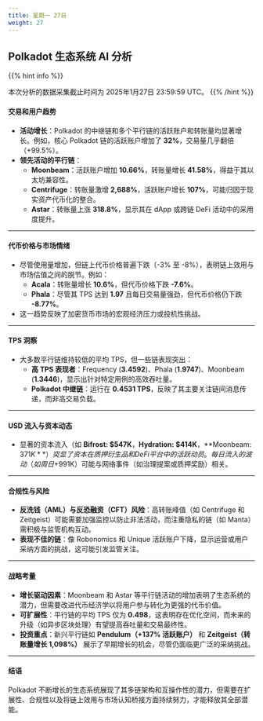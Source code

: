 ```yaml
---
title: 星期一 27日
weight: 27
---
```


## **Polkadot 生态系统 AI 分析**
{{% hint info %}}

本次分析的数据采集截止时间为 2025年1月27日 23:59:59 UTC。
{{% /hint %}}

#### 交易和用户趋势
- **活动增长**：Polkadot 的中继链和多个平行链的活跃账户和转账量均显著增长。例如，核心 Polkadot 链的活跃账户增加了 **32%**，交易量几乎翻倍（+99.5%）。
- **领先活动的平行链**：
  - **Moonbeam**：活跃账户增加 **10.66%**，转账量增长 **41.58%**，得益于其以太坊兼容性。
  - **Centrifuge**：转账量激增 **2,688%**，活跃账户增长 **107%**，可能归因于现实资产代币化的整合。
  - **Astar**：转账量上涨 **318.8%**，显示其在 dApp 或跨链 DeFi 活动中的采用度提升。

---

#### 代币价格与市场情绪
- 尽管使用量增加，但链上代币价格普遍下跌（-3% 至 -8%），表明链上效用与市场估值之间的脱节。例如：
  - **Acala**：转账量增长 **10.6%**，但代币价格下跌 **-7.6%**。
  - **Phala**：尽管其 TPS 达到 **1.97** 且每日交易量强劲，但代币价格仍下跌 **-8.77%**。
- 这一趋势反映了加密货币市场的宏观经济压力或投机性挑战。

---

#### TPS 洞察
- 大多数平行链维持较低的平均 TPS，但一些链表现突出：
  - **高 TPS 表现者**：Frequency (**3.4592**)、Phala (**1.9747**)、Moonbeam (**1.3446**)，显示出针对特定用例的高效吞吐量。
  - **Polkadot 中继链**：运行在 **0.4531 TPS**，反映了其主要关注链间消息传递，而非高交易负载。

---

#### USD 流入与资本动态
- 显著的资本流入（如 **Bifrost: $547K**，**Hydration: $414K**，**Moonbeam: $371K**）突显了资本在质押衍生品和 DeFi 平台中的活跃动员。每日流入的波动（如周日 +$991K）可能与网络事件（如治理提案或质押奖励）相关。

---

#### 合规性与风险
- **反洗钱（AML）与反恐融资（CFT）风险**：高转账峰值（如 Centrifuge 和 Zeitgeist）可能需要加强监控以防止非法活动，而注重隐私的链（如 Manta）需积极与监管机构互动。
- **表现不佳的链**：像 Robonomics 和 Unique 活跃账户下降，显示运营或用户采纳方面的挑战，这可能引发监管关注。

---

#### 战略考量
- **增长驱动因素**：Moonbeam 和 Astar 等平行链活动的增加表明了生态系统的潜力，但需要改进代币经济学以将用户参与转化为更强的代币价值。
- **可扩展性**：平行链的平均 TPS 仅为 **0.498**，这表明存在优化空间，而未来的升级（如异步区块处理）有望提高吞吐量和交易最终性。
- **投资重点**：新兴平行链如 **Pendulum（+137% 活跃账户）** 和 **Zeitgeist（转账量增长 1,098%）** 展示了早期增长的机会，尽管仍面临更广泛的采纳挑战。

---

#### 结语
Polkadot 不断增长的生态系统展现了其多链架构和互操作性的潜力，但需要在扩展性、合规性以及将链上效用与市场认知桥接方面持续努力，才能释放其全部潜能。
